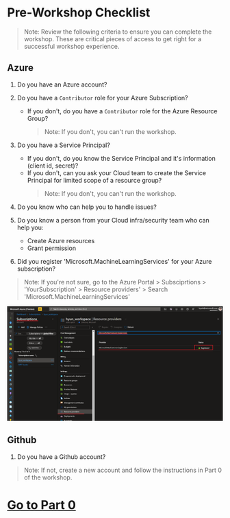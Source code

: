 # Pre-Workshop Checklist
> Note: Review the following criteria to ensure you can complete the workshop. These are critical pieces of access to get right for a successful workshop experience.

## Azure 
1. Do you have an Azure account?

2. Do you have a `Contributor` role for your Azure Subscription?
    - If you don't, do you have a `Contributor` role for the Azure Resource Group?
         > Note: If you don't, you can't run the workshop.

3. Do you have a Service Principal?
    - If you don't, do you know the Service Principal and it's information (client id, secret)?
    - If you don't, can you ask your Cloud team to create the Service Principal for limited scope of a resource group?
         > Note: If you don't, you can't run the workshop.

4. Do you know who can help you to handle issues?

5. Do you know a person from your Cloud infra/security team who can help you:
    - Create Azure resources
    - Grant permission

6. Did you register 'Microsoft.MachineLearningServices' for your Azure subscription?
> Note: If you're not sure, go to the Azure Portal > Subsciprtions > 'YourSubscription' > Resource providers' > Search 'Microsoft.MachineLearningServices'

![ml_services](./images/arm100.png)

## Github
1. Do you have a Github account?
> Note: If not, create a new account and follow the instructions in Part 0 of the workshop.

# [Go to Part 0](./part_0.md)
